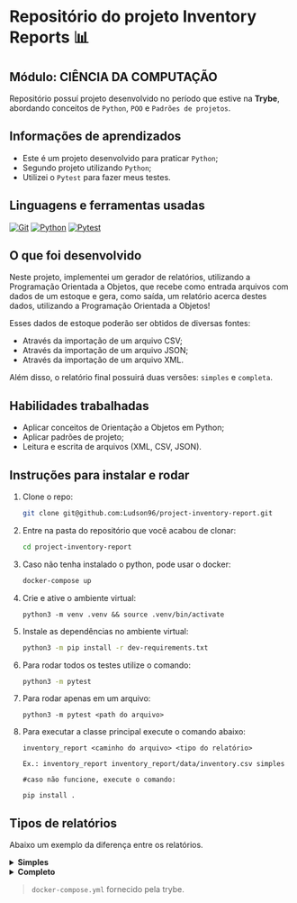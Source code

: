# Repositório do projeto Inventory Reports 📊

## Módulo: CIÊNCIA DA COMPUTAÇÃO

 Repositório possuí projeto desenvolvido no período que estive na **Trybe**, abordando conceitos de `Python`, `POO` e `Padrões de projetos`.

## Informações de aprendizados

- Este é um projeto desenvolvido para praticar `Python`;
- Segundo projeto utilizando `Python`;
- Utilizei o `Pytest` para fazer meus testes.

## Linguagens e ferramentas usadas

[![Git][Git-logo]][Git-url]
[![Python][Python-logo]][Python-url]
[![Pytest][Pytest-logo]][Pytest-url]

## O que foi desenvolvido

Neste projeto, implementei um gerador de relatórios, utilizando a Programação Orientada a Objetos, que recebe como entrada arquivos com dados de um estoque e gera, como saída, um relatório acerca destes dados, utilizando a Programação Orientada a Objetos!

Esses dados de estoque poderão ser obtidos de diversas fontes:

- Através da importação de um arquivo CSV;
- Através da importação de um arquivo JSON;
- Através da importação de um arquivo XML.

Além disso, o relatório final possuirá duas versões: `simples` e `completa`.

## Habilidades trabalhadas

- Aplicar conceitos de Orientação a Objetos em Python;
- Aplicar padrões de projeto;
- Leitura e escrita de arquivos (XML, CSV, JSON).

## Instruções para instalar e rodar

1. Clone o repo:

    ```bash
    git clone git@github.com:Ludson96/project-inventory-report.git
    ```

1. Entre na pasta do repositório que você acabou de clonar:

    ```bash
    cd project-inventory-report
    ```

1. Caso não tenha instalado o python, pode usar o docker:

    ```bash
    docker-compose up
    ```

1. Crie e ative o ambiente virtual:

    ```bash-shell
    python3 -m venv .venv && source .venv/bin/activate
    ```

1. Instale as dependências no ambiente virtual:

    ```bash
    python3 -m pip install -r dev-requirements.txt
    ```

1. Para rodar todos os testes utilize o comando:

    ```bash
    python3 -m pytest
    ```

1. Para rodar apenas em um arquivo:

    ```bash-shell
    python3 -m pytest <path do arquivo>
    ```

1. Para executar a classe principal execute o comando abaixo:

     ```bash-shell
    inventory_report <caminho do arquivo> <tipo do relatório>

    Ex.: inventory_report inventory_report/data/inventory.csv simples

    #caso não funcione, execute o comando: 
    
    pip install .
    ```

## Tipos de relatórios

Abaixo um exemplo da diferença entre os relatórios.

<details>

  <summary><strong>Simples</strong></summary>

```bash-shell
Data de fabricação mais antiga: YYYY-MM-DD
Data de validade mais próxima: YYYY-MM-DD
Empresa com mais produtos: NOME DA EMPRESA
```

</details>

<details>

  <summary><strong>Completo</strong></summary>

```bash-shell
Data de fabricação mais antiga: YYYY-MM-DD
Data de validade mais próxima: YYYY-MM-DD
Empresa com mais produtos: NOME DA EMPRESA
Produtos estocados por empresa:
- Physicians Total Care, Inc.: QUANTIDADE
- Newton Laboratories, Inc.: QUANTIDADE
- Forces of Nature: QUANTIDADE
```

</details>

> `docker-compose.yml` fornecido pela trybe.

[Git-logo]: https://img.shields.io/badge/git-%23F05033.svg?style=for-the-badge&logo=git&logoColor=white
[Git-url]: https://git-scm.com
[Python-logo]: https://img.shields.io/badge/Python-FFD43B?style=for-the-badge&logo=python&logoColor=blue
[Python-url]: https://www.python.org/
[Pytest-logo]: https://img.shields.io/badge/Pytest-0A9EDC.svg?style=for-the-badge&logo=Pytest&logoColor=white
[Pytest-url]: https://docs.pytest.org/en/7.2.x/
